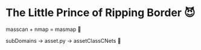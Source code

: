# The Little Prince of Ripping Border 😈

masscan + nmap = masmap 🥳

subDomains -> asset.py -> assetClassCNets 🤯